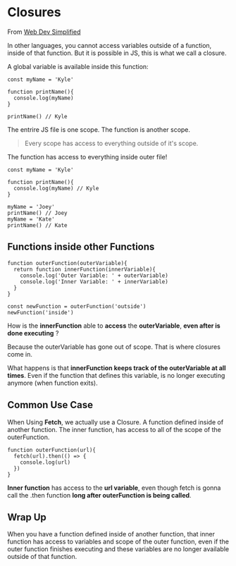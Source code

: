 # Closures

From [Web Dev Simplified](https://www.youtube.com/watch?v=3a0I8ICR1Vg)

In other languages, you cannot access variables outside of a function, inside of that function. 
But it is possible in JS, this is what we call a closure.

A global variable is available inside this function:
```
const myName = 'Kyle'

function printName(){
  console.log(myName)
}

printName() // Kyle
```

The entrire JS file is one scope. The function is another scope.

> Every scope has access to everything outside of it's scope. 

The function has access to everything inside outer file!
```
const myName = 'Kyle'

function printName(){
  console.log(myName) // Kyle
}

myName = 'Joey'
printName() // Joey
myName = 'Kate' 
printName() // Kate
```

## Functions inside other Functions

```
function outerFunction(outerVariable){
  return function innerFunction(innerVariable){
    console.log('Outer Variable: ' + outerVariable)
    console.log('Inner Variable: ' + innerVariable)
  }
}

const newFunction = outerFunction('outside') 
newFunction('inside') 
```

How is the **innerFunction** able to **access** the **outerVariable**, **even after is done executing** ?

Because the outerVariable has gone out of scope. That is where closures come in.

What happens is that **innerFunction keeps track of the outerVariable at all times**. Even if the function that defines this variable, is no longer executing anymore (when function exits).

## Common Use Case

When Using **Fetch**, we actually use a Closure. A function defined inside of another function.
The inner function, has access to all of the scope of the outerFunction.

```
function outerFunction(url){
  fetch(url).then(() => {
    console.log(url)
  })
} 
```

**Inner function** has access to the **url variable**, even though fetch is gonna call the .then function **long after outerFunction is being called**.

## Wrap Up
When you have a function defined inside of another function, that inner function has access to variables and scope of the outer function, even if the outer function finishes executing and these variables are no longer available outside of that function.
